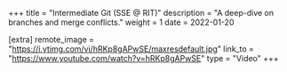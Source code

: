 +++
title = "Intermediate Git (SSE @ RIT)"
description = "A deep-dive on branches and merge conflicts."
weight = 1
date = 2022-01-20

[extra]
remote_image = "https://i.ytimg.com/vi/hRKp8gAPwSE/maxresdefault.jpg"
link_to = "https://www.youtube.com/watch?v=hRKp8gAPwSE"
type = "Video"
+++
